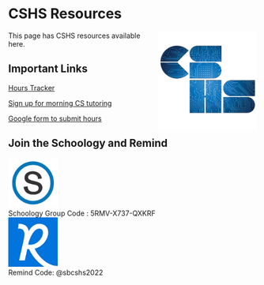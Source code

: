 # CSHS Resources

<img src= "../assets/images/cshs.png" alt="CSHS Logo" height="200" width = "200" align="right" loading="eager"/>

This page has CSHS resources available here.

## Important Links

[Hours Tracker](https://docs.google.com/spreadsheets/d/1SV_Ki6cGMWb06zYWT06DEOEKLPU33jU1qxbgyJ5TMo4/edit#gid=0)

[Sign up for morning CS tutoring](https://docs.google.com/spreadsheets/d/1OMaOSE7EkTpV2Ytu_tOGrZkkFPUCH34BhQqC-eJfbYk/edit#gid=1669289070)

[Google form to submit hours](https://docs.google.com/forms/d/e/1FAIpQLSdT-2alj2o_6a6VuCQVY69aazAUn6HcVyuOVE5OEqz8Gq_BDw/viewform)

## Join the Schoology and Remind

<img src= "../assets/images/schoology_image.png" alt="Schoology Logo" height="100" width = "100" loading="eager"/>
<br> Schoology Group Code : 5RMV-X737-QXKRF<br>
<img src= "../assets/images/remind_image.png" alt="Remind Logo" height="100" width = "100" loading="eager"/>
<br> Remind Code: @sbcshs2022<br>
